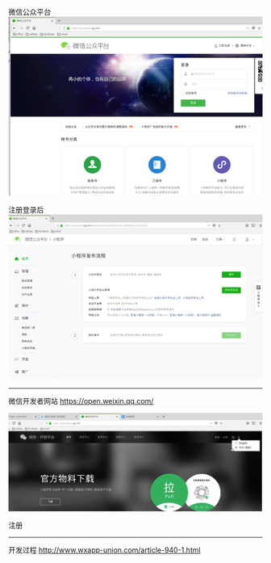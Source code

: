 

微信公众平台 
![微信公众平台官网图片](img/DeepinScreenshot_select-area_20190820215229.png)


注册登录后
![小程序登录后管理后台图片](img/DeepinScreenshot_select-area_20190820220323.png)


---

微信开发者网站
https://open.weixin.qq.com/

![title](img/1566304656278-1566304656302.png)


注册


---

开发过程
http://www.wxapp-union.com/article-940-1.html



